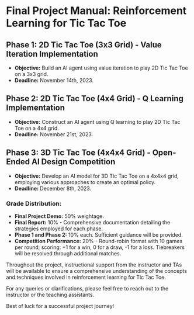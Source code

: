 # Final Project Manual: Reinforcement Learning for Tic Tac Toe

## Phase 1: 2D Tic Tac Toe (3x3 Grid) - Value Iteration Implementation

- **Objective:** Build an AI agent using value iteration to play 2D Tic Tac Toe on a 3x3 grid.
- **Deadline:** November 14th, 2023.

## Phase 2: 2D Tic Tac Toe (4x4 Grid) - Q Learning Implementation

- **Objective:** Construct an AI agent using Q learning to play 2D Tic Tac Toe on a 4x4 grid.
- **Deadline:** November 21st, 2023.

## Phase 3: 3D Tic Tac Toe (4x4x4 Grid) - Open-Ended AI Design Competition

- **Objective:** Develop an AI model for 3D Tic Tac Toe on a 4x4x4 grid, employing various approaches to create an optimal policy.
- **Deadline:** December 8th, 2023.

### Grade Distribution:

- **Final Project Demo:** 50% weightage.
- **Final Report:** 10% - Comprehensive documentation detailing the strategies employed for each phase.
- **Phase 1 and Phase 2:** 10% each. Sufficient guidance will be provided.
- **Competition Performance:** 20% - Round-robin format with 10 games per round; scoring: +1 for a win, 0 for a draw, -1 for a loss. Tiebreakers will be resolved through additional matches.

Throughout the project, instructional support from the instructor and TAs will be available to ensure a comprehensive understanding of the concepts and techniques involved in reinforcement learning for Tic Tac Toe.

For any queries or clarifications, please feel free to reach out to the instructor or the teaching assistants.

Best of luck for a successful project journey!

